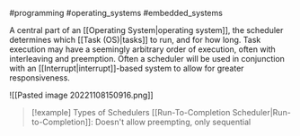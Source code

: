 #programming #operating_systems #embedded_systems

A central part of an [[Operating System|operating system]], the scheduler determines which [[Task (OS)|tasks]] to run, and for how long. Task execution may have a seemingly arbitrary order of execution, often with interleaving and preemption. Often a scheduler will be used in conjunction with an [[Interrupt|interrupt]]-based system to allow for greater responsiveness.

![[Pasted image 20221108150916.png]]

>[!example] Types of Schedulers
> [[Run-To-Completion Scheduler|Run-to-Completion]]: Doesn't allow preempting, only sequential
